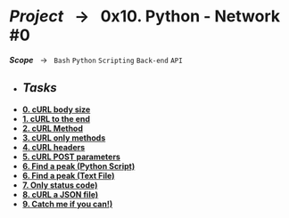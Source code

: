 # ***Project*** &nbsp; → &nbsp; **0x10. Python - Network #0** <br />
***Scope*** &nbsp; → &nbsp; ` Bash ` ` Python ` ` Scripting ` ` Back-end ` ` API `<br />

* ## ***Tasks***
* **[0. cURL body size](./0-body_size.sh)**
* **[1. cURL to the end](./1-body.sh)**
* **[2. cURL Method](./2-delete.sh)**
* **[3. cURL only methods](./3-methods.sh)**
* **[4. cURL headers](./4-header.sh)**
* **[5. cURL POST parameters](./5-post_params.sh)**
* **[6. Find a peak (Python Script)](./6-peak.py)**
* **[6. Find a peak (Text File)](./6-peak.txt)**
* **[7. Only status code)](./100-status_code.sh)**
* **[8. cURL a JSON file)](./101-post_json.sh)**
* **[9. Catch me if you can!)](./102-catch_me.sh)**
